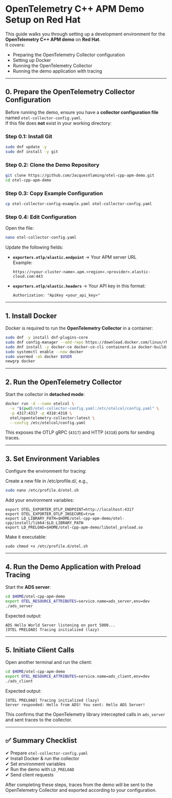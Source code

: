 # OpenTelemetry C++ APM Demo Setup on Red Hat

This guide walks you through setting up a development environment for the **OpenTelemetry C++ APM demo** on **Red Hat**.  
It covers:

- Preparing the OpenTelemetry Collector configuration  
- Setting up Docker  
- Running the OpenTelemetry Collector  
- Running the demo application with tracing  

---

## **0. Prepare the OpenTelemetry Collector Configuration**

Before running the demo, ensure you have a **collector configuration file** named `otel-collector-config.yaml`.  
If this file does **not** exist in your working directory:

### **Step 0.1: Install Git**
```bash
sudo dnf update -y
sudo dnf install -y git
```

### **Step 0.2: Clone the Demo Repository**
```bash
git clone https://github.com/JacquesVlaming/otel-cpp-apm-demo.git
cd otel-cpp-apm-demo
```

### **Step 0.3: Copy Example Configuration**
```bash
cp otel-collector-config-example.yaml otel-collector-config.yaml
```

### **Step 0.4: Edit Configuration**
Open the file:
```bash
nano otel-collector-config.yaml
```

Update the following fields:

- **`exporters.otlp/elastic.endpoint`** → Your APM server URL  
  Example:
  ```
  https://<your-cluster-name>.apm.<region>.<provider>.elastic-cloud.com:443
  ```
- **`exporters.otlp/elastic.headers`** → Your API key in this format:
  ```
  Authorization: "ApiKey <your_api_key>"
  ```

---

## **1. Install Docker**

Docker is required to run the **OpenTelemetry Collector** in a container:

```bash
sudo dnf -y install dnf-plugins-core
sudo dnf config-manager --add-repo https://download.docker.com/linux/rhel/docker-ce.repo
sudo dnf install -y docker-ce docker-ce-cli containerd.io docker-buildx-plugin docker-compose-plugin
sudo systemctl enable --now docker
sudo usermod -aG docker $USER
newgrp docker
```

---

## **2. Run the OpenTelemetry Collector**

Start the collector in **detached mode**:

```bash
docker run -d --name otelcol \
  -v "$(pwd)/otel-collector-config.yaml:/etc/otelcol/config.yaml" \
  -p 4317:4317 -p 4318:4318 \
  otel/opentelemetry-collector:latest \
  --config /etc/otelcol/config.yaml
```

This exposes the OTLP gRPC (`4317`) and HTTP (`4318`) ports for sending traces.

---

## **3. Set Environment Variables**

Configure the environment for tracing:


Create a new file in /etc/profile.d/, e.g.,

```bash
sudo nano /etc/profile.d/otel.sh
```

Add your environment variables:
```
export OTEL_EXPORTER_OTLP_ENDPOINT=http://localhost:4317
export OTEL_EXPORTER_OTLP_INSECURE=true
export LD_LIBRARY_PATH=$HOME/otel-cpp-apm-demo/otel-cpp/install/lib64:$LD_LIBRARY_PATH
export LD_PRELOAD=$HOME/otel-cpp-apm-demo/libotel_preload.so
```
Make it executable:
```
sudo chmod +x /etc/profile.d/otel.sh
```

---

## **4. Run the Demo Application with Preload Tracing**

Start the **ADS server**:

```bash
cd $HOME/otel-cpp-apm-demo
export OTEL_RESOURCE_ATTRIBUTES=service.name=ads_server,env=dev
./ads_server
```

Expected output:
```
ADS Hello World Server listening on port 5000...
[OTEL PRELOAD] Tracing initialized (lazy)
```

---

## **5. Initiate Client Calls**

Open another terminal and run the client:

```bash
cd $HOME/otel-cpp-apm-demo
export OTEL_RESOURCE_ATTRIBUTES=service.name=ads_client,env=dev
./ads_client
```

Expected output:
```
[OTEL PRELOAD] Tracing initialized (lazy)
Server responded: Hello from ADS! You sent: Hello ADS Server!
```

This confirms that the OpenTelemetry library intercepted calls in `ads_server` and sent traces to the collector.

---

## ✅ **Summary Checklist**

✔ Prepare `otel-collector-config.yaml`  
✔ Install Docker & run the collector  
✔ Set environment variables  
✔ Run the demo with `LD_PRELOAD`  
✔ Send client requests  

After completing these steps, traces from the demo will be sent to the OpenTelemetry Collector and exported according to your configuration.
